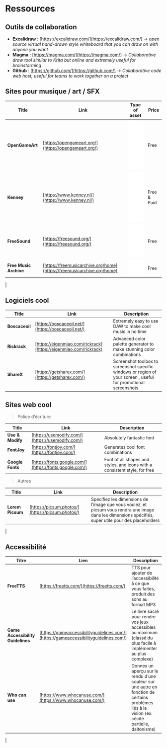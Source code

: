 # Ressources

## Outils de collaboration
-   **Excalidraw** : [https://excalidraw.com/](https://excalidraw.com/) → *open source virtual hand-drawn style whiteboard that you can draw on with anyone you want*
-   **Magma** : [https://magma.com/](https://magma.com/) → *Collaborative draw tool similar to Krita but online and extremely useful for brainstorming*
-   **Github** : [https://github.com/](https://github.com/) → *Collaborative code web host, useful for teams to work together on a project*

## Sites pour musique / art / SFX
 Title | Link | Type of asset | Price
| ----------- | ----------- | ----------- | ----------- | 
| **OpenGameArt** | [https://opengameart.org/](https://opengameart.org/) | ![Sound icon](icons/volume.svg "Sound asset") ![Music icon](icons/music.svg "Music asset") ![Art icon](icons/art.svg "Art asset") | Free  |
| **Kenney** | [https://www.kenney.nl/](https://www.kenney.nl/) | ![Sound icon](icons/volume.svg "Sound asset") ![Music icon](icons/music.svg "Music asset") ![Art icon](icons/art.svg "Art asset") | Free & Paid |
| **FreeSound** | [https://freesound.org/](https://freesound.org/) | ![Sound icon](icons/volume.svg "Sound asset") ![Music icon](icons/music.svg "Music asset") | Free |
| **Free Music Archive** | [https://freemusicarchive.org/home](https://freemusicarchive.org/home) | ![Music icon](icons/music.svg "Music asset") | Free |
|

## Logiciels cool

 Title | Link | Description
| ----------- | ----------- | -----------|
 **Boscaceoil** | [https://boscaceoil.net/](https://boscaceoil.net/) | Extremely easy to use DAW to make cool music in no time |
 **Rickrack** | [https://eigenmiao.com/rickrack](https://eigenmiao.com/rickrack) | Advanced color palette generator to make stunning color combinations |
 **ShareX** | [https://getsharex.com/](https://getsharex.com/) | Screenshot toolbox to screenshot specific windows or region of your screen , useful for promotional screenshots |


## Sites web cool
>Police d’écriture

 Title | Link | Description
| ----------- | ----------- | -----------|
 **Use & Modify** | [https://usemodify.com/](https://usemodify.com/) | Absolutely fantastic font
**FontJoy** | [https://fontjoy.com/](https://fontjoy.com/) | Generates cool font combinations 
**Google Fonts** | [https://fonts.google.com/](https://fonts.google.com/) | Font of all shapes and styles, and icons with a consistent style, for free

>Autres

 Title | Link | Description
| ----------- | ----------- | -----------|
**Lorem Picsum** | [https://picsum.photos/](https://picsum.photos/) | Spécifiez les dimensions de l’image que vous voulez, et picsum vous rendra une image dans les dimensions spécifiés, super utile pour des placeholders 
|


## Accessibilité

 Titre | Lien | Description
| ----------- | ----------- | -----------|
**FreeTTS** | [https://freetts.com/](https://freetts.com/) | TTS pour ajouter de l’accessibilité à ce que vous faites, produit des sons au format MP3
**Game Accessibility Guidelines** | [https://gameaccessibilityguidelines.com/](https://gameaccessibilityguidelines.com/) | Le livre sacré pour rendre vos jeux accessibles au maximum (classé du plus facile à implémenter au plus complexe)
**Who can use** | [https://www.whocanuse.com/](https://www.whocanuse.com/) | Donnes un aperçu sur le rendu d’une couleur sur une autre en fonction de certains problèmes liés à la vision (ex: cécité partielle, daltonisme)
|